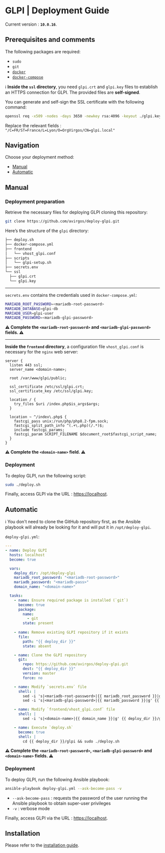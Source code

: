 # GLPI | Deployment Guide

Current version : **`10.0.16`**.

## Prerequisites and comments

The following packages are required:
- `sudo`
- `git`
- [`docker`](https://docs.docker.com/engine/install/)
- [`docker-compose`](https://docs.docker.com/compose/install/linux/)

ℹ️ **Inside the `ssl` directory**, you need `glpi.crt` and `glpi.key` files to establish an HTTPS connection for GLPI. The provided files are **self-signed**. 

You can generate and self-sign the SSL certificate with the following command:

```bash
openssl req -x509 -nodes -days 3650 -newkey rsa:4096 -keyout ./glpi.key -out ./glpi.crt -subj "/C=FR/ST=France/L=Lyon/O=OrgVirgos/CN=glpi.local" 
```

Replace the relevant fields : `"/C=FR/ST=France/L=Lyon/O=OrgVirgos/CN=glpi.local"`

## Navigation

Choose your deployment method:
- [Manual](#manual)
- [Automatic](#automatic)

## Manual

### Deployment preparation

Retrieve the necessary files for deploying GLPI cloning this repository:

```bash
git clone https://github.com/avirgos/deploy-glpi.git
```

Here’s the structure of the `glpi` directory:

```bash
├── deploy.sh
├── docker-compose.yml
├── frontend
│   └── vhost_glpi.conf
├── scripts
│   └── glpi-setup.sh
├── secrets.env
└── ssl
  ├── glpi.crt
  └── glpi.key
```

---

`secrets.env` contains the credentials used in `docker-compose.yml`:

```bash
MARIADB_ROOT_PASSWORD=<mariadb-root-password>
MARIADB_DATABASE=glpi-db
MARIADB_USER=glpi-user
MARIADB_PASSWORD=<mariadb-glpi-password>
```

**⚠️ Complete the `<mariadb-root-password>` and `<mariadb-glpi-password>` fields. ⚠️**

---

**Inside the `frontend` directory**, a configuration file `vhost_glpi.conf` is necessary for the `nginx` web server: 

```nginx
server {
  listen 443 ssl;
  server_name <domain-name>;
  
  root /var/www/glpi/public;

  ssl_certificate /etc/ssl/glpi.crt;     
  ssl_certificate_key /etc/ssl/glpi.key;
  
  location / {
    try_files $uri /index.php$is_args$args;
  }

  location ~ ^/index\.php$ {
    fastcgi_pass unix:/run/php/php8.2-fpm.sock;
    fastcgi_split_path_info ^(.+\.php)(/.*)$;
    include fastcgi_params;
    fastcgi_param SCRIPT_FILENAME $document_root$fastcgi_script_name;
  }
}
```

**⚠️ Complete the `<domain-name>` field. ⚠️**

### Deployment

To deploy GLPI, run the following script:

```bash
sudo ./deploy.sh
```

Finally, access GLPI via the URL : [https://localhost](https://localhost/).

## Automatic

ℹ️ You don't need to clone the GitHub repository first, as the Ansible playbook will already be looking for it and will put it in `/opt/deploy-glpi`.

`deploy-glpi.yml`:

```yml
---
- name: Deploy GLPI
  hosts: localhost
  become: true

  vars:
    deploy_dir: /opt/deploy-glpi
    mariadb_root_password: "<mariadb-root-password>"
    mariadb_password: "<mariadb-pass>"
    domain_name: "<domain-name>"

  tasks:
    - name: Ensure required package is installed (`git`)
      become: true
      package:
        name:
          - git
        state: present
    
    - name: Remove existing GLPI repository if it exists
      file:
        path: "{{ deploy_dir }}"
        state: absent

    - name: Clone the GLPI repository
      git:
        repo: https://github.com/avirgos/deploy-glpi.git
        dest: "{{ deploy_dir }}"
        version: master
        force: no

    - name: Modify `secrets.env` file
      shell: |
        sed -i 's|<mariadb-root-password>|{{ mariadb_root_password }}|g' {{ deploy_dir }}/glpi/secrets.env
        sed -i 's|<mariadb-glpi-password>|{{ mariadb_password }}|g' {{ deploy_dir }}/glpi/secrets.env

    - name: Modify `frontend/vhost_glpi.conf` file
      shell: |
        sed -i 's|<domain-name>|{{ domain_name }}|g' {{ deploy_dir }}/glpi/frontend/vhost_glpi.conf

    - name: Execute `deploy.sh`
      become: true
      shell: |
        cd {{ deploy_dir }}/glpi && sudo ./deploy.sh
```

**⚠️ Complete the `<mariadb-root-password>`, `<mariadb-glpi-password>` and `<domain-name>` fields. ⚠️**

### Deployment

To deploy GLPI, run the following Ansible playbook:

```bash
ansible-playbook deploy-glpi.yml --ask-become-pass -v
```

- `--ask-become-pass` : requests the password of the user running the Ansible playbook to obtain super-user privileges
- `-v` : verbose mode

Finally, access GLPI via the URL : [https://localhost](https://localhost/).

## Installation 

Please refer to the [installation guide](docs/INSTALL.md).
